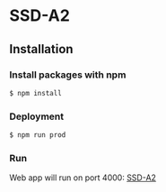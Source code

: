# SSD-A2

## Installation

### Install packages with npm

```bash
$ npm install
```

### Deployment

```bash
$ npm run prod
```

### Run
Web app will run on port 4000: [SSD-A2](http://localhost:4000)
